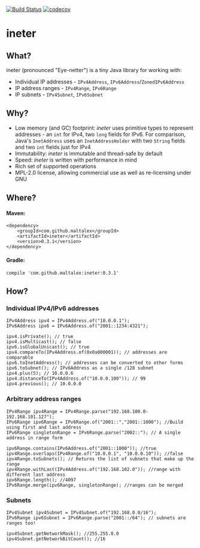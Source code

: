 [![Build Status](https://travis-ci.org/maltalex/ineter.svg?branch=master)](https://travis-ci.org/maltalex/ineter)
[![codecov](https://codecov.io/gh/maltalex/ineter/branch/master/graph/badge.svg)](https://codecov.io/gh/maltalex/ineter)

# ineter

## What?

ineter (pronounced "Eye-netter") is a tiny Java library for working with:
- Individual IP addresses - `IPv4Address`, `IPv6Address`/`ZonedIPv6Address`
- IP address ranges - `IPv4Range`, `IPv6Range`
- IP subnets - `IPv4Subnet`, `IPv6Subnet`

## Why?

- Low memory (and GC) footprint: *ineter* uses primitive types to represent addresses - an `int` for IPv4, two `long` fields for IPv6. For comparison, Java's `InetAddress` uses an `InetAddressHolder` with two `String` fields and two `int` fields just for IPv4
- Immutability: *ineter* is immutable and thread-safe by default
- Speed: *ineter* is written with performance in mind
- Rich set of supported operations
- MPL-2.0 license, allowing commercial use as well as re-licensing under GNU

## Where?
	
#### Maven:

	<dependency>
    	<groupId>com.github.maltalex</groupId>
    	<artifactId>ineter</artifactId>
    	<version>0.3.1</version>
	</dependency>

#### Gradle:

	compile 'com.github.maltalex:ineter:0.3.1'

## How?

### Individual IPv4/IPv6 addresses

	IPv4Address ipv4 = IPv4Address.of("10.0.0.1");
	IPv6Address ipv6 = IPv6Address.of("2001::1234:4321");

	ipv4.isPrivate(); // true
	ipv4.isMulticast(); // false
	ipv6.isGlobalUnicast(); // true
	ipv4.compareTo(IPv4Address.of(0x0a000001)); // addresses are comparable
	ipv6.toInetAddress(); // addresses can be converted to other forms
	ipv6.toSubnet(); // IPv6Address as a single /128 subnet
	ipv4.plus(5); // 10.0.0.6
	ipv4.distanceTo(IPv4Address.of("10.0.0.100")); // 99
	ipv4.previous(); // 10.0.0.0
	
### Arbitrary address ranges

	IPv4Range ipv4Range = IPv4Range.parse("192.168.100.0-192.168.101.127");
	IPv6Range ipv6Range = IPv6Range.of("2001::","2001::1000"); //Build using first and last address
	IPv6Range singletonRange = IPv6Range.parse("2002::"); // A single address in range form

	ipv6Range.contains(IPv6Address.of("2001::1000")); //true
	ipv4Range.overlaps(IPv4Range.of("10.0.0.1", "10.0.0.10")); //false
	ipv4Range.toSubnets(); // Returns the list of subnets that make up the range
	ipv4Range.withLast(IPv4Address.of("192.168.102.0")); //range with different last address
	ipv6Range.length(); //4097
	IPv6Range.merge(ipv6Range, singletonRange); //ranges can be merged

### Subnets

	IPv4Subnet ipv4Subnet = IPv4Subnet.of("192.168.0.0/16");
	IPv6Range ipv6Subnet = IPv6Range.parse("2001::/64"); // subnets are ranges too!

	ipv4Subnet.getNetworkMask(); //255.255.0.0
	ipv4Subnet.getNetworkBitCount(); //16